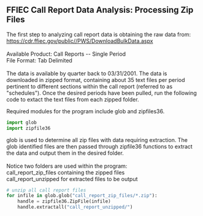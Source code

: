 ## FFIEC Call Report Data Analysis: Processing Zip Files

The first step to analyzing call report data is obtaining the raw data from: https://cdr.ffiec.gov/public//PWS/DownloadBulkData.aspx
<br><br> Available Product: Call Reports -- Single Period
<br>File Format: Tab Delimited
<br><br> The data is available by quarter back to 03/31/2001. The data is downloaded in zipped format, containing about 35 text files per period pertinent to different sections within the call report (referred to as "schedules"). Once the desired periods have been pulled, run the following code to extact the text files from each zipped folder.

Required modules for the program include glob and zipfiles36.


```python
import glob
import zipfile36
```

glob is used to determine all zip files with data requiring extraction. The glob identified files are then passed through zipfile36 functions to extract the data and output them in the desired folder. 
<br><br> Notice two folders are used within the program:
<br> call_report_zip_files containing the zipped files
<br> call_report_unzipped for extracted files to be output


```python
# unzip all call report files
for infile in glob.glob("call_report_zip_files/*.zip"):
    handle = zipfile36.ZipFile(infile)
    handle.extractall("call_report_unzipped/")
```
